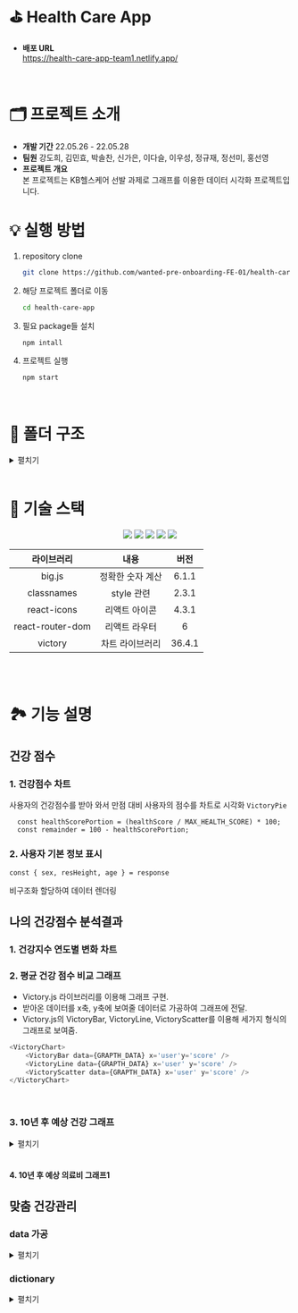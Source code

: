 # ⛳ Health Care App

- **배포 URL** <br/> https://health-care-app-team1.netlify.app/

<br />

# 🗂 프로젝트 소개
- **개발 기간** 22.05.26 - 22.05.28
- **팀원** 강도희, 김민효, 박솔찬, 신가은, 이다슬, 이우성, 정규재, 정선미, 홍선영
- **프로젝트 개요** <br/>
본 프로젝트는 KB헬스케어 선발 과제로 그래프를 이용한 데이터 시각화 프로젝트입니다.


# 💡 실행 방법
1. repository clone
    
    ```bash
    git clone https://github.com/wanted-pre-onboarding-FE-01/health-care-app.git
    ```
    
2. 해당 프로젝트 폴더로 이동
    
    ```bash
    cd health-care-app
    ```
    
3. 필요 package들 설치
    
    ```bash
    npm intall 
    ```
    
4. 프로젝트 실행
    
    ```bash
    npm start
    ```

<br />

# 📁 폴더 구조
<details>
    <summary>펼치기</summary>

📦src <br />
┣ 📂app <br />
┃ ┣ 📂healthCare <br />
┃ ┃ ┣ 📂careResult <br />
┃ ┃ ┃ ┣ 📂currentStatus <br />
┃ ┃ ┃ ┃ ┣ 📜currentStatus.module.scss <br />
┃ ┃ ┃ ┃ ┗ 📜index.tsx <br />
┃ ┃ ┃ ┣ 📂guide <br />
┃ ┃ ┃ ┃ ┣ 📜guide.module.scss <br />
┃ ┃ ┃ ┃ ┗ 📜index.tsx <br />
┃ ┃ ┃ ┣ 📂recommendKeyword <br />
┃ ┃ ┃ ┃ ┣ 📜index.tsx <br />
┃ ┃ ┃ ┃ ┗ 📜recommendKeyword.module.scss <br />
┃ ┃ ┃ ┣ 📜careResult.module.scss <br />
┃ ┃ ┃ ┗ 📜index.tsx <br />
┃ ┃ ┣ 📂header <br />
┃ ┃ ┃ ┣ 📜header.module.scss <br />
┃ ┃ ┃ ┗ 📜index.tsx <br />
┃ ┃ ┣ 📜healthCare.module.scss <br />
┃ ┃ ┗ 📜index.tsx <br />
┃ ┣ 📂healthResult <br />
┃ ┃ ┣ 📂_shared <br />
┃ ┃ ┃ ┣ 📜index.ts <br />
┃ ┃ ┃ ┗ 📜styles.ts <br />
┃ ┃ ┣ 📂averageScoreGraph <br />
┃ ┃ ┃ ┣ 📜averageScoreGraph.module.scss <br />
┃ ┃ ┃ ┗ 📜index.tsx <br />
┃ ┃ ┣ 📂compareLastYear <br />
┃ ┃ ┃ ┣ 📜Chart.tsx <br />
┃ ┃ ┃ ┣ 📜CompareResultText.tsx <br />
┃ ┃ ┃ ┣ 📜MarkText.tsx <br />
┃ ┃ ┃ ┣ 📜compareLastYear.module.scss <br />
┃ ┃ ┃ ┗ 📜index.tsx <br />
┃ ┃ ┣ 📂costPredictionGraph <br />
┃ ┃ ┃ ┣ 📂_shared <br />
┃ ┃ ┃ ┃ ┣ 📜graphOptions.ts <br />
┃ ┃ ┃ ┃ ┣ 📜index.ts <br />
┃ ┃ ┃ ┃ ┗ 📜utils.ts <br />
┃ ┃ ┃ ┣ 📜costPredictionGraph.module.scss <br />
┃ ┃ ┃ ┗ 📜index.tsx <br />
┃ ┃ ┣ 📂scorePredictGraph <br />
┃ ┃ ┃ ┣ 📜index.tsx <br />
┃ ┃ ┃ ┣ 📜predictGraph.module.scss <br />
┃ ┃ ┃ ┗ 📜predictGraphStyle.ts <br />
┃ ┃ ┣ 📜healthResult.module.scss <br />
┃ ┃ ┗ 📜index.tsx <br />
┃ ┣ 📂myHealth <br />
┃ ┃ ┣ 📜index.tsx <br />
┃ ┃ ┗ 📜myHealth.module.scss <br />
┃ ┣ 📜app.module.scss <br />
┃ ┗ 📜index.tsx <br />
┣ 📂assets <br />
┃ ┗ 📂svgs <br />
┃ ┃ ┣ 📜ic-icon-mission-h-1.svg <br />
┃ ┃ ┣ 📜ic-icon-mission-h-2.svg <br />
┃ ┃ ┣ 📜ic-icon-mission-h-3.svg <br />
┃ ┃ ┣ 📜ic-icon-mission-h-4.svg <br />
┃ ┃ ┣ 📜ic-icon-mission-h-5.svg <br />
┃ ┃ ┣ 📜ic-icon-mission-h-6.svg <br />
┃ ┃ ┣ 📜ic-icon-mission-h-7.svg <br />
┃ ┃ ┣ 📜ic-icon-mission-h-8.svg <br />
┃ ┃ ┗ 📜index.js <br />
┣ 📂data <br />
┃ ┗ 📜response.json <br />
┣ 📂dictionary <br />
┃ ┗ 📜healthDicts.ts <br />
┣ 📂styles <br />
┃ ┣ 📂base <br />
┃ ┃ ┣ 📜_fonts.scss <br />
┃ ┃ ┣ 📜_more.scss <br />
┃ ┃ ┗ 📜_reset.scss <br />
┃ ┣ 📂constants <br />
┃ ┃ ┣ 📜_colors.scss <br />
┃ ┃ ┣ 📜_levels.scss <br />
┃ ┃ ┗ 📜_sizes.scss <br />
┃ ┣ 📂mixins <br />
┃ ┃ ┣ 📜_animation.scss <br />
┃ ┃ ┣ 📜_flexbox.scss <br />
┃ ┃ ┣ 📜_position.scss <br />
┃ ┃ ┣ 📜_responsive.scss <br />
┃ ┃ ┣ 📜_typography.scss <br />
┃ ┃ ┗ 📜_visual.scss <br />
┃ ┣ 📜index.js <br />
┃ ┗ 📜index.scss <br />
┣ 📂types <br />
┃ ┣ 📜response.d.ts <br />
┃ ┗ 📜todo.d.ts <br />
┣ 📂utils <br />
┃ ┣ 📜formatDate.ts <br />
┃ ┗ 📜healthCare.ts <br />
┣ 📜index.tsx <br />
┣ 📜logo.svg <br />
┣ 📜react-app-env.d.ts <br />
┣ 📜reportWebVitals.ts <br />
┗ 📜setupTests.ts <br />

</details>

<br />

# 🔨 기술 스택

<div align="center">
 <img src="https://img.shields.io/badge/HTML5-E34F26?style=flat-square&logo=HTML5&logoColor=white"/>
 <img src="https://img.shields.io/badge/CSS3-1572B6?style=flat-square&logo=CSS3&logoColor=white"/>
 <img src="https://img.shields.io/badge/Sass-CC6699?style=flat-square&logo=Sass&logoColor=white"/>
 <img src="https://img.shields.io/badge/TypeScript-3178C6?style=flat-square&logo=TypeScript&logoColor=white"/>
 <img src="https://img.shields.io/badge/React-61DAFB?style=flat-square&logo=React&logoColor=white"/>

 <br/>

|라이브러리|내용|버전|
|:---:|:---:|:---:|
| big.js | 정확한 숫자 계산 | 6.1.1 |
| classnames | style 관련 | 2.3.1 |
| react-icons | 리액트 아이콘 | 4.3.1 |
| react-router-dom | 리액트 라우터 | 6 |
| victory | 차트 라이브러리 | 36.4.1 |

<br/>
</div>

<br />

# 🏞 기능 설명
## 건강 점수
### 1. 건강점수 차트
사용자의 건강점수를 받아 와서 만점 대비 사용자의 점수를 차트로 시각화 `VictoryPie`
```
  const healthScorePortion = (healthScore / MAX_HEALTH_SCORE) * 100;
  const remainder = 100 - healthScorePortion;
```

### 2. 사용자 기본 정보 표시
```
const { sex, resHeight, age } = response
```
비구조화 할당하여 데이터 렌더링

## 나의 건강점수 분석결과
### 1. 건강지수 연도별 변화 차트


### 2. 평균 건강 점수 비교 그래프 
- Victory.js 라이브러리를 이용해 그래프 구현.
- 받아온 데이터를 x축, y축에 보여줄 데이터로 가공하여 그래프에 전달.
- Victory.js의 VictoryBar, VictoryLine, VictoryScatter를 이용해 세가지 형식의 그래프로 보여줌.

```javascript
<VictoryChart>
    <VictoryBar data={GRAPTH_DATA} x='user'y='score' />
    <VictoryLine data={GRAPTH_DATA} x='user' y='score' />
    <VictoryScatter data={GRAPTH_DATA} x='user' y='score' />
</VictoryChart>
```

<br />

### 3. 10년 후 예상 건강 그래프
<details>
    <summary>펼치기</summary>

- 데이터에서 wxcResultMap > wHscore, wxcResultMap > wHscoreDy 배열의 마지막 값 받아와서 전달

```typescript
  const {
    wxcResultMap: { wHscore },
    wxcResultMap: { wHscoreDy },
  } = DATA;
  const decade = wHscoreDy.length - 1;
```

```typescript
<Compare wHscore={wHscore} wHscoreDy={wHscoreDy[decade]} />
<DrawGraph wHscore={wHscore} wHscoreDy={wHscoreDy[decade]} />
```

- 현재 내 점수와 10년 후 예상 점수 그래프 비교해서 점수차와 문구 출력
    - 점수가 낮으면 빨강 텍스트 출력
    - 점수가 높으면 파랑 텍스트 출력
    - 점수가 동일하면 검정 텍스트 출력

```typescript
const Compare = ({ wHscore, wHscoreDy }: IProps) => {
  const gap = wHscore - wHscoreDy;
  if (gap > 0) {
    return <span className={cx(styles.redText, styles.highlight)}>{gap}점 낮아요</span>;
  }
  if (gap < 0) {
    return <span className={cx(styles.blueText, styles.highlight)}>{gap}점 높아요</span>;
 }#
  return <span className={cx(styles.blackText, styles.highlight)}>평균과 같아요</span>;
};
```
- Victory.js 라이브러리를 이용해 그래프 구현
```typescript
const DrawGraph = ({ wHscore, wHscoreDy }: IProps) => {
  const data = [
    { x: 1, y: wHscore },
    { x: 2, y: wHscoreDy },
  ];

  return (
    <VictoryChart theme={VictoryTheme.material} 
      {...PredictGraphStyle.chart}>

      ...중략...

    </VictoryChart>
  );
};
```
</details>

<br />

#### 4. 10년 후 예상 의료비 그래프1
 
## 맞춤 건강관리

### data 가공
<details>
 <summary> 펼치기 </summary>


- useGetWMymaxHscore :: 최대 건강 점수 가져오는 함수
```ts
export const useGetWMymaxHscore = (): number => data.wxcResultMap.wMymaxHscore;
```
- useGetCurrentStatusByTag :: Tag에 따라 현재 현재 상태와 값을 갖고 오는 함수
```ts
export const useGetCurrentStatusByTag = (tag: THealthTag) => {
    return {
        value: data.wxcResultMap.paramMap[tag],
        status: data.wxcResultMap.boj[tag].split('-')[0],
    };
};
```
   
- useGetRecommendKeyword :: 추천 키워드를 가져오는 함수
```ts
export const useGetRecommendKeyword = (tag: THealthTag) => {
  const { healthTagList } = data;
  if (tag === 'resTotalCholesterol') {
    const LDLCount = Object.values(healthTagList.filter((item) => item.tagId === 'resLDLCholesterol')[0]).filter(
      (item) => item === ''
      ).length;
      const HDLCount = Object.values(healthTagList.filter((item) => item.tagId === 'resHDLCholesterol')[0]).filter(
      (item) => item === ''
      ).length;

      if (LDLCount > HDLCount) return healthTagList.filter((item) => item.tagId === 'resHDLCholesterol')[0];

      return healthTagList.filter((item) => item.tagId === 'resLDLCholesterol')[0];
  }
  return healthTagList.filter((item) => item.tagId === tag)[0];
};
```
  
- useGetGuide :: Tag별로 해당 추천 가이드를 가져오는 함수
```ts
export const useGetGuide = (tag: THealthTag) => {
  if (tag === 'resBloodPressure') return data.wxcResultMap.boj[tag].split(' - ').slice(2);
    return data.wxcResultMap.boj[tag].split(' - ').slice(1);
  };
```
</details>

### dictionary

<details>
 <summary> 펼치기 </summary>
 
- JS Dictionary 기능을 이용해서 tag별로 해당 데이터를 사용

```ts
export const symbolIcon = {
  resBMI: <BMIIcon />,
  resBloodPressure: <BloodPressureIcon />,
  resTotalCholesterol: <CholesterolIcon />,
  smkQty: <SmokeIcon />,
  resFastingBloodSuger: <FastingBloodSugerIcon />,
  drnkQty: <DrinkIcon />,
  exerciQty: <ExerciseIcon />,
  resGFR: <GFRIcon />,
}[tag];

export type THealthTag =
  | 'resBMI'
  | 'resBloodPressure'
  | 'resFastingBloodSuger'
  | 'resGFR'
  | 'resTotalCholesterol'
  | 'exerciQty'
  | 'smkQty'
  | 'drnkQty';

export const healthTagDict: Record<THealthTag, string> = {
  resBMI: '체질량지수',
  resBloodPressure: '혈압',
  resFastingBloodSuger: '식전혈당',
  resGFR: '신사구체여과율',
  resTotalCholesterol: '총콜레스테롤',
  exerciQty: '운동량',
  smkQty: '흡연',
  drnkQty: '음주',
};

export const healthTagColorDict: Record<THealthTag, string> = {
  resBMI: '#3CCE3D',
  resBloodPressure: '#C63CE7',
  resTotalCholesterol: '#738DFC',
  smkQty: '#529AFC',
  resFastingBloodSuger: '#C63CE7',
  drnkQty: '#FFB850',
  resGFR: '#F9B5B4',
  exerciQty: '#76D3C8',
};

export const healthTagUnit: Record<THealthTag, string> = {
  resBMI: 'kg/㎡',
  resBloodPressure: 'mmHg',
  resTotalCholesterol: 'mg/dL',
  smkQty: '',
  resFastingBloodSuger: 'mg/dL',
  drnkQty: '',
  resGFR: 'mL/min',
  exerciQty: '',
};

interface IHealthStandard {
  range: string;
  exist: boolean;
}

export const healthStandardDict: Record<THealthTag, IHealthStandard> = {
  resBMI: {
    exist: true,
    range: '정상 : 18.5 ~ 22.9 kg/㎡',
  },
  resBloodPressure: {
    exist: true,
    range: '정상 : 이완 60~79 / 수축 90~119 mmHg',
  },
  resTotalCholesterol: {
    exist: true,
    range: '정상 : 200 mg/dL 이하',
  },
  smkQty: {
    exist: false,
    range: '',
  },
  resFastingBloodSuger: {
    exist: true,
    range: '정상 : 69~99 mg/dL',
  },
  drnkQty: {
    exist: false,
    range: '',
  },
  exerciQty: {
    exist: false,
    range: '',
  },
  resGFR: {
    exist: true,
    range: '정상 : 60 mL/min 이상',
  },
};
```
</details>